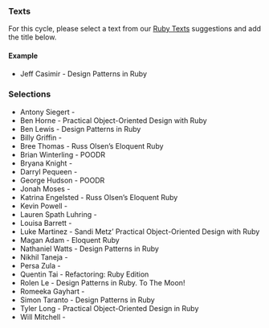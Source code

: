 ### Texts

For this cycle, please select a text from our [Ruby Texts](http://tutorials.jumpstartlab.com/reading/suggestions/ruby_texts.html) suggestions and add the title below.

#### Example

* Jeff Casimir - Design Patterns in Ruby

### Selections

* Antony Siegert - 
* Ben Horne - Practical Object-Oriented Design with Ruby
* Ben Lewis - Design Patterns in Ruby
* Billy Griffin - 
* Bree Thomas - Russ Olsen’s Eloquent Ruby
* Brian Winterling - POODR
* Bryana Knight - 
* Darryl Pequeen - 
* George Hudson - POODR
* Jonah Moses - 
* Katrina Engelsted - Russ Olsen’s Eloquent Ruby
* Kevin Powell - 
* Lauren Spath Luhring - 
* Louisa Barrett - 
* Luke Martinez - Sandi Metz’ Practical Object-Oriented Design with Ruby
* Magan Adam - Eloquent Ruby
* Nathaniel Watts - Design Patterns in Ruby
* Nikhil Taneja - 
* Persa Zula - 
* Quentin Tai - Refactoring: Ruby Edition
* Rolen Le - Design Patterns in Ruby. To The Moon!
* Romeeka Gayhart - 
* Simon Taranto - Design Patterns in Ruby
* Tyler Long - Practical Object-Oriented Design in Ruby
* Will Mitchell - 
